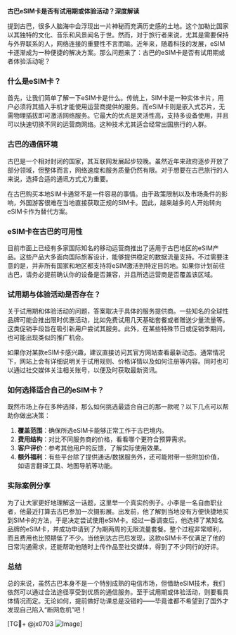 **古巴eSIM卡是否有试用期或体验活动？深度解读**

提到古巴，很多人脑海中会浮现出一片神秘而充满历史感的土地。这个加勒比国家以其独特的文化、音乐和风景闻名于世。然而，对于旅行者来说，尤其是需要保持与外界联系的人，网络连接的重要性不言而喻。近年来，随着科技的发展，eSIM卡逐渐成为一种便捷的解决方案。那么问题来了：古巴的eSIM卡是否有试用期或者体验活动呢？

### 什么是eSIM卡？
首先，让我们简单了解一下eSIM卡是什么。传统上，SIM卡是一种实体卡片，用户必须将其插入手机才能使用运营商提供的服务。而eSIM卡则是嵌入式芯片，无需物理插拔即可激活网络服务。它最大的优点是灵活性高，支持多设备使用，并且可以快速切换不同的运营商网络。这种技术尤其适合经常出国旅行的人群。

### 古巴的通信环境
古巴是一个相对封闭的国家，其互联网发展起步较晚。虽然近年来政府逐步开放了部分领域，但整体而言，网络速度和服务质量仍然有限。对于想要在古巴旅行的人来说，选择合适的通讯方式尤为重要。

在古巴购买本地SIM卡通常不是一件容易的事情。由于政策限制以及市场条件的影响，外国游客很难在当地直接获取正规的SIM卡。因此，越来越多的人开始转向eSIM卡作为替代方案。

### eSIM卡在古巴的可用性
目前市面上已经有多家国际知名的移动运营商推出了适用于古巴地区的eSIM产品。这些产品大多面向国际旅客设计，能够提供稳定的数据流量支持。不过需要注意的是，并非所有国家和地区都支持将eSIM激活到特定目的地。如果你计划前往古巴，请务必提前确认你的设备是否兼容，并且所选运营商是否覆盖该区域。

### 试用期与体验活动是否存在？
关于试用期和体验活动的问题，答案取决于具体的服务提供商。一些知名的全球性品牌可能会推出限时优惠活动，比如免费试用几天基础套餐或者赠送少量流量等。这类促销手段旨在吸引新用户尝试其服务。此外，在某些特殊节日或促销季期间，也可能出现类似的推广机会。

如果你对某款eSIM卡感兴趣，建议直接访问其官方网站查看最新动态。通常情况下，网站上会有详细说明关于试用规则、价格详情以及如何注册等内容。同时也可以通过社交媒体关注相关账号，以便及时获取最新资讯。

### 如何选择适合自己的eSIM卡？
既然市场上存在多种选择，那么如何挑选最适合自己的那一款呢？以下几点可以帮助你做出决策：

1. **覆盖范围**：确保所选eSIM卡能够正常工作于古巴境内。
2. **费用结构**：对比不同服务商的价格，看看哪个更符合预算需求。
3. **客户评价**：参考其他用户的反馈，了解实际使用效果。
4. **额外福利**：有些平台除了提供通话/数据服务外，还可能附带一些附加价值，如语言翻译工具、地图导航等功能。

### 实际案例分享
为了让大家更好地理解这一话题，这里举一个真实的例子。小李是一名自由职业者，他最近打算去古巴参加一次摄影展。出发前，他了解到当地没有方便快捷地买到SIM卡的方法，于是决定尝试使用eSIM卡。经过一番调查后，他选择了某知名品牌的eSIM卡，并成功申请到了为期两周的无限流量套餐。整个过程非常顺利，而且费用也比预期低了不少。当他到达古巴后发现，这款eSIM卡不仅满足了他的日常沟通需求，还能帮助他随时上传作品至社交媒体，得到了不少同行的好评。

### 总结
总的来说，虽然古巴本身不是一个特别成熟的电信市场，但借助eSIM技术，我们依然可以通过合法途径享受到优质的通信服务。至于试用期或体验活动，则要看具体情况而定。无论如何，提前做好功课总是没错的——毕竟谁都不希望到了国外才发现自己陷入“断网危机”吧！

[TG💪+ @jx0703 ![Image](https://github.com/user-attachments/assets/dbca1d08-cadb-493c-b0ec-ad6f7a83f270)]